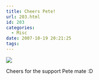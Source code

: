 ```yaml
---
title: Cheers Pete!
url: 203.html
id: 203
categories:
  - Misc
date: 2007-10-19 20:21:25
tags:
---
```


![](https://www.mikecann.co.uk/Images/Others/cheerspete.png)

Cheers for the support Pete mate :D

